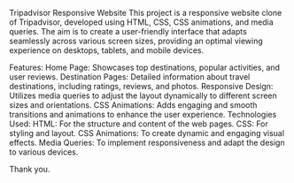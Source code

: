 Tripadvisor Responsive Website
This project is a responsive website clone of Tripadvisor, developed using HTML, CSS, CSS animations, and media queries. The aim is to create a user-friendly interface that adapts seamlessly across various screen sizes, providing an optimal viewing experience on desktops, tablets, and mobile devices.

Features:
Home Page: Showcases top destinations, popular activities, and user reviews.
Destination Pages: Detailed information about travel destinations, including ratings, reviews, and photos.
Responsive Design: Utilizes media queries to adjust the layout dynamically to different screen sizes and orientations.
CSS Animations: Adds engaging and smooth transitions and animations to enhance the user experience.
Technologies Used:
HTML: For the structure and content of the web pages.
CSS: For styling and layout.
CSS Animations: To create dynamic and engaging visual effects.
Media Queries: To implement responsiveness and adapt the design to various devices.


Thank you.
